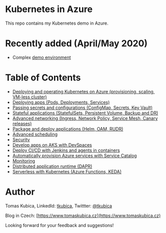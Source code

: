 # Kubernetes in Azure
This repo contains my Kubernetes demo in Azure.

# Recently added (April/May 2020)
- Complex [demo environment](demo/README.md)

# Table of Contents
- [Deploying and operating Kubernetes on Azure (provisioning, scaling, VM-less cluster)](docs/aks.md)
- [Deploying apps (Pods, Deployments, Services)](docs/apps.md)
- [Passing secrets and configurations (ConfigMap, Secrets, Key Vault)](docs/configurations.md)
- [Stateful applications (StatefulSets, Persistent Volume, Backup and DR)](docs/stateful.md)
- [Advanced networking (Ingress, Network Policy, Service Mesh, Canary releases)](docs/networking.md)
- [Package and deploy applications (Helm, OAM, RUDR)](docs/packaging.md)
- [Advanced scheduling](docs/scheduling.md)
- [Security](docs/security.md)
- [Develop apps on AKS with DevSpaces](docs/devspaces.md)
- [Deploy CI/CD with Jenkins and agents in containers](docs/jenkins.md)
- [Automatically provision Azure services with Service Catalog](docs/servicecatalog.md)
- [Monitoring](docs/monitoring.md)
- [Distributed application runtime (DAPR)](docs/dapr.md)
- [Serverless with Kubernetes (Azure Functions, KEDA)](docs/keda.md)


# Author
Tomas Kubica, LinkedId: [tkubica](linkedin.com/in/tkubica), Twittter: [@tkubica](https://twitter.com/tkubica)

Blog in Czech: [https://www.tomaskubica.cz](https://www.tomaskubica.cz)

Looking forward for your feedback and suggestions!